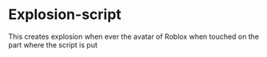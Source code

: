 # Explosion-script
This creates explosion when ever the avatar of Roblox when touched on the part where the script is put
